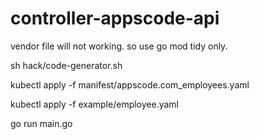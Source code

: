# controller-appscode-api

vendor file will not working. so use go mod tidy only.

sh hack/code-generator.sh

kubectl apply -f manifest/appscode.com_employees.yaml

kubectl apply -f example/employee.yaml

go run main.go





